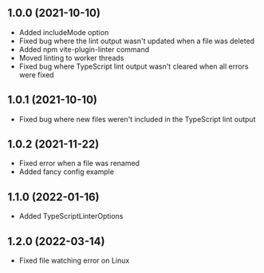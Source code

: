 ## 1.0.0 (2021-10-10)
* Added includeMode option
* Fixed bug where the lint output wasn't updated when a file was deleted
* Added npm vite-plugin-linter command
* Moved linting to worker threads
* Fixed bug where TypeScript lint output wasn't cleared when all errors were fixed

## 1.0.1 (2021-10-10)
* Fixed bug where new files weren't included in the TypeScript lint output

## 1.0.2 (2021-11-22)
* Fixed error when a file was renamed
* Added fancy config example

## 1.1.0 (2022-01-16)
* Added TypeScriptLinterOptions

## 1.2.0 (2022-03-14)
* Fixed file watching error on Linux
